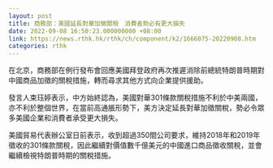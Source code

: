 ```yaml
---
layout: post
title: 商務部：美國延長對華加徵關稅　消費者勢必有更大損失
date: 2022-09-08 16:50:23.000000000 +08:00
link: https://news.rthk.hk/rthk/ch/component/k2/1666075-20220908.htm
categories: rthk
---
```


在北京，商務部在例行發布會回應美國拜登政府再次推遲消除前總統特朗普時期對中國商品加徵的關稅措施，轉而尋求其他方式向企業提供援助。

發言人束珏婷表示，中方始終認為，美國對華301條款關稅措施不利於中美兩國，亦不利於整個世界，在當前高通脹形勢下，美方決定延長對華加徵關稅，勢必令眾多美國企業和消費者承受更大損失。

美國貿易代表辦公室日前表示，收到超過350間公司要求，維持2018年和2019年徵收的301條款關稅，因此繼續對價值數千億美元的中國進口商品徵收關稅，並會繼續檢視特朗普時期的關稅措施。
